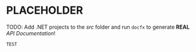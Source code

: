 # PLACEHOLDER
TODO: Add .NET projects to the *src* folder and run `docfx` to generate **REAL** *API Documentation*!

```mermaid
TEST
```
